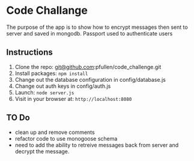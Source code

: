 # Code Challange

The purpose of the app is to show how to encrypt messages then sent to server and saved in mongodb.
Passport used to authenticate users


## Instructions

1. Clone the repo: git@github.com:pfullen/code_challenge.git
2. Install packages: `npm install`
3. Change out the database configuration in config/database.js
4. Change out auth keys in config/auth.js
5. Launch: `node server.js`
6. Visit in your browser at: `http://localhost:8080`


## TO Do 
  * clean up and remove comments
  * refactor code to use monogoose schema
  * need to add the ability to retreive messages back from server and decrypt the message.
